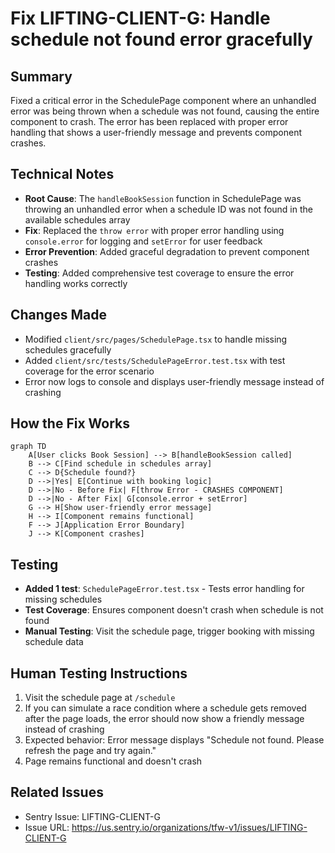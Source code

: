 # Fix LIFTING-CLIENT-G: Handle schedule not found error gracefully

## Summary
Fixed a critical error in the SchedulePage component where an unhandled error was being thrown when a schedule was not found, causing the entire component to crash. The error has been replaced with proper error handling that shows a user-friendly message and prevents component crashes.

## Technical Notes
- **Root Cause**: The `handleBookSession` function in SchedulePage was throwing an unhandled error when a schedule ID was not found in the available schedules array
- **Fix**: Replaced the `throw error` with proper error handling using `console.error` for logging and `setError` for user feedback
- **Error Prevention**: Added graceful degradation to prevent component crashes
- **Testing**: Added comprehensive test coverage to ensure the error handling works correctly

## Changes Made
- Modified `client/src/pages/SchedulePage.tsx` to handle missing schedules gracefully
- Added `client/src/tests/SchedulePageError.test.tsx` with test coverage for the error scenario
- Error now logs to console and displays user-friendly message instead of crashing

## How the Fix Works

```mermaid
graph TD
    A[User clicks Book Session] --> B[handleBookSession called]
    B --> C[Find schedule in schedules array]
    C --> D{Schedule found?}
    D -->|Yes| E[Continue with booking logic]
    D -->|No - Before Fix| F[throw Error - CRASHES COMPONENT]
    D -->|No - After Fix| G[console.error + setError]
    G --> H[Show user-friendly error message]
    H --> I[Component remains functional]
    F --> J[Application Error Boundary]
    J --> K[Component crashes]
```

## Testing
- **Added 1 test**: `SchedulePageError.test.tsx` - Tests error handling for missing schedules
- **Test Coverage**: Ensures component doesn't crash when schedule is not found
- **Manual Testing**: Visit the schedule page, trigger booking with missing schedule data

## Human Testing Instructions
1. Visit the schedule page at `/schedule`
2. If you can simulate a race condition where a schedule gets removed after the page loads, the error should now show a friendly message instead of crashing
3. Expected behavior: Error message displays "Schedule not found. Please refresh the page and try again."
4. Page remains functional and doesn't crash

## Related Issues
- Sentry Issue: LIFTING-CLIENT-G
- Issue URL: https://us.sentry.io/organizations/tfw-v1/issues/LIFTING-CLIENT-G
